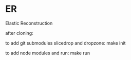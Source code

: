 # ER
Elastic Reconstruction

after cloning:

to add git submodules slicedrop and dropzone:
make init 

to add node modules and run:
make run
